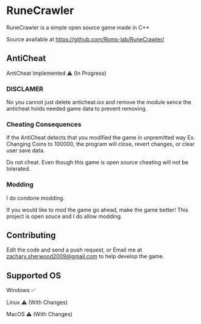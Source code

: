 # RuneCrawler
RuneCrawler is a simple open source game made in C++

Source available at https://github.com/Roms-lab/RuneCrawler/

## AntiCheat

AntiCheat Implemented ⚠️ (In Progress)

### DISCLAMER
No you cannot just delete anticheat.ixx and remove the module sence the anticheat holds needed game data to prevent removing.

### Cheating Consequences

If the AntiCheat detects that you modified the game in unpremitted way Ex. Changing Coins to 100000, the program will close, revert changes, or clear user save data.

Do not cheat. Even though this game is open source cheating will not be tolerated.

### Modding

I do condone modding.

If you would like to mod the game go ahead, make the game better! This project is open souce and I do allow modding.

## Contributing

Edit the code and send a push request, or Email me at zachary.sherwood2009@gmail.com to help develop the game.

## Supported OS

Windows ✅

Linux ⚠️ (With Changes)

MacOS ⚠️ (With Changes)

